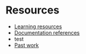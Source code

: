 # Resources

- [Learning resources](learning-resources.md)
- [Documentation references](doc-references.md)
- test
- [Past work](past-work.md)
